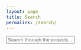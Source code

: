```yaml
---
layout: page
title: Search
permalink: /search/
---
```


<div id="search-container">
    <input type="text" id="search-input" placeholder="Search through the projects...">
    <ul id="results-container"></ul>
</div>

<script src="{{ site.baseurl }}/assets/simple-jekyll-search.min.js" type="text/javascript"></script>

<script>
    SimpleJekyllSearch({
    searchInput: document.getElementById('search-input'),
    resultsContainer: document.getElementById('results-container'),
    searchResultTemplate: '<div style="text-align: left !important;"><a href="{url}"><h1 style="text-align: left !important;">{title}</h1></a><span style="text-align: left !important;">{desc}</span></div>',
    json: '{{ "/search.json" | relative_url }}'
    });
</script>